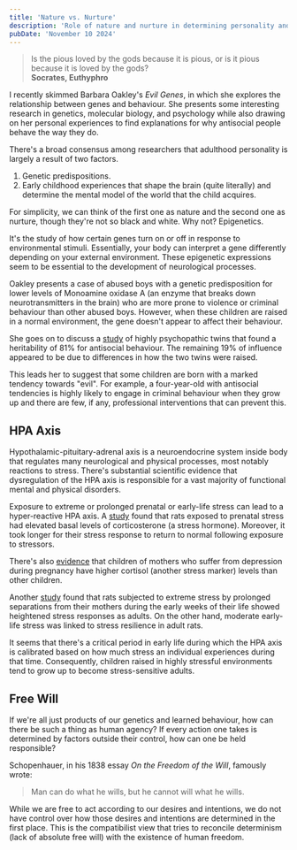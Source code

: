 ```yaml
---
title: 'Nature vs. Nurture'
description: 'Role of nature and nurture in determining personality and its implications for free will'
pubDate: 'November 10 2024'
---
```


> Is the pious loved by the gods because it is pious, or is it pious because it is loved by the gods?  
> **Socrates, Euthyphro**

I recently skimmed Barbara Oakley's _Evil Genes_, in which she explores the relationship between genes and behaviour. She presents some interesting research in genetics, molecular biology, and psychology while also drawing on her personal experiences to find explanations for why antisocial people behave the way they do.

There's a broad consensus among researchers that adulthood personality is largely a result of two factors.

1. Genetic predispositions.
2. Early childhood experiences that shape the brain (quite literally) and determine the mental model of the world that the child acquires.

For simplicity, we can think of the first one as nature and the second one as nurture, though they're not so black and white. Why not? Epigenetics.

It's the study of how certain genes turn on or off in response to environmental stimuli. Essentially, your body can interpret a gene differently depending on your external environment. These epigenetic expressions seem to be essential to the development of neurological processes.

Oakley presents a case of abused boys with a genetic predisposition for lower levels of Monoamine oxidase A (an enzyme that breaks down neurotransmitters in the brain) who are more prone to violence or criminal behaviour than other abused boys. However, when these children are raised in a normal environment, the gene doesn't appear to affect their behaviour.

She goes on to discuss a [study](https://pubmed.ncbi.nlm.nih.gov/15877765/) of highly psychopathic twins that found a heritability of 81% for antisocial behaviour. The remaining 19% of influence appeared to be due to differences in how the two twins were raised.

This leads her to suggest that some children are born with a marked tendency towards "evil". For example, a four-year-old with antisocial tendencies is highly likely to engage in criminal behaviour when they grow up and there are few, if any, professional interventions that can prevent this.

## HPA Axis

Hypothalamic-pituitary-adrenal axis is a neuroendocrine system inside body that regulates many neurological and physical processes, most notably reactions to stress. There's substantial scientific evidence that dysregulation of the HPA axis is responsible for a vast majority of functional mental and physical disorders.

Exposure to extreme or prolonged prenatal or early-life stress can lead to a hyper-reactive HPA axis. A [study](<https://onlinelibrary.wiley.com/doi/10.1002/(SICI)1097-4695(19990905)40:3%3C302::AID-NEU3%3E3.0.CO;2-7>) found that rats exposed to prenatal stress had elevated basal levels of corticosterone (a stress hormone). Moreover, it took longer for their stress response to return to normal following exposure to stressors.

There's also [evidence](https://www.tandfonline.com/doi/abs/10.1080/10253890500044521) that children of mothers who suffer from depression during pregnancy have higher cortisol (another stress marker) levels than other children.

Another [study](https://www.science.org/doi/10.1126/science.277.5332.1659) found that rats subjected to extreme stress by prolonged separations from their mothers during the early weeks of their life showed heightened stress responses as adults. On the other hand, moderate early-life stress was linked to stress resilience in adult rats.

It seems that there's a critical period in early life during which the HPA axis is calibrated based on how much stress an individual experiences during that time. Consequently, children raised in highly stressful environments tend to grow up to become stress-sensitive adults.

## Free Will

If we're all just products of our genetics and learned behaviour, how can there be such a thing as human agency? If every action one takes is determined by factors outside their control, how can one be held responsible?

Schopenhauer, in his 1838 essay _On the Freedom of the Will_, famously wrote:

> Man can do what he wills, but he cannot will what he wills.

While we are free to act according to our desires and intentions, we do not have control over how those desires and intentions are determined in the first place. This is the compatibilist view that tries to reconcile determinism (lack of absolute free will) with the existence of human freedom.
